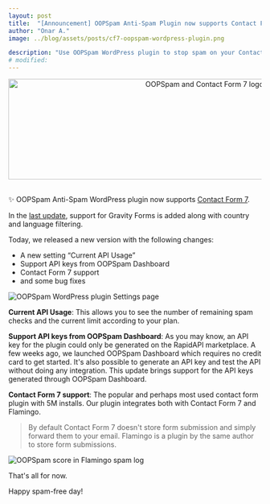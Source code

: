 ```yaml
---
layout: post
title:  "[Announcement] OOPSpam Anti-Spam Plugin now supports Contact Form 7"
author: "Onar A."
image: ../blog/assets/posts/cf7-oopspam-wordpress-plugin.png

description: "Use OOPSpam WordPress plugin to stop spam on your Contact Form 7 forms"
# modified: 
---
```

<center>
<a href="https://wordpress.org/plugins/oopspam-anti-spam/">
<img width="772" style="height: 200px;object-fit: cover;" alt="OOPSpam and Contact Form 7 logos" src="/blog/assets/posts/cf7-oopspam-wordpress-plugin.png">
</a>
</center>
<br/>

✨ OOPSpam Anti-Spam WordPress plugin now supports [Contact Form 7](https://contactform7.com/).

In the [last update](https://www.oopspam.com/blog/oopspam-supports-gravity-forms), support for Gravity Forms is added along with country and language filtering.

Today, we released a new version with the following changes:

- A new setting “Current API Usage”
- Support API keys from OOPSpam Dashboard
- Contact Form 7 support
- and some bug fixes

![OOPSpam WordPress plugin Settings page](/blog/assets/posts/oopspam-wp.png "OOPSpam WordPress plugin Settings page")

**Current API Usage**: This allows you to see the number of remaining spam checks and the current limit according to your plan.

**Support API keys from OOPSpam Dashboard**: As you may know, an API key for the plugin could only be generated on the RapidAPI marketplace. A few weeks ago, we launched OOPSpam Dashboard which requires no credit card to get started. It's also possible to generate an API key and test the API without doing any integration. This update brings support for the API keys generated through OOPSpam Dashboard.

**Contact Form 7 support**: The popular and perhaps most used contact form plugin with 5M installs. Our plugin integrates both with Contact Form 7 and Flamingo.

> By default Contact Form 7 doesn't store form submission and simply forward them to your email. Flamingo is a plugin by the same author to store form submissions.

![OOPSpam score in Flamingo spam log](/blog/assets/posts/spam-log.png "OOPSpam score in Flamingo spam log")

That's all for now.

Happy spam-free day!